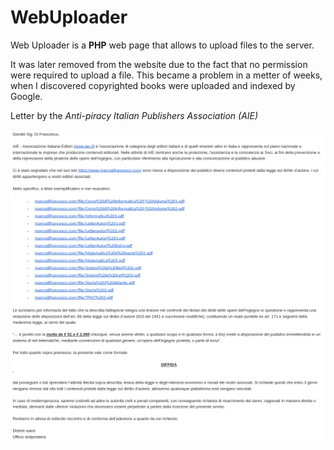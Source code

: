 # WebUploader

Web Uploader is a **PHP** web page that allows to upload files to the server.

It was later removed from the website due to the fact that no permission were required to upload a file. This became a problem in a metter of weeks, when I discovered copyrighted books were uploaded and indexed by Google.

Letter by the *Anti-piracy Italian Publishers Association (AIE)*

![diffida.jpg](img/diffida.png)

